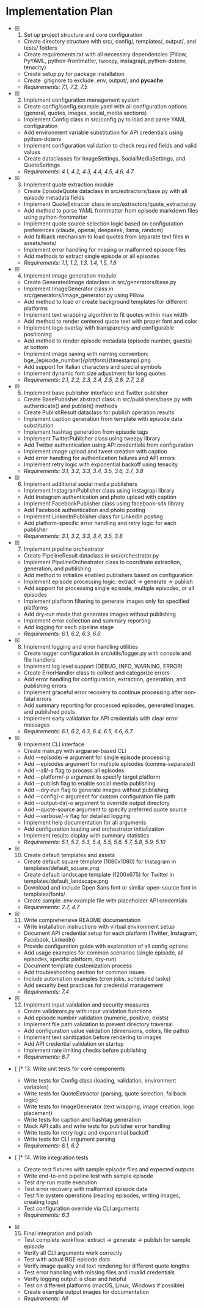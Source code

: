 # Implementation Plan

- [x] 1. Set up project structure and core configuration
  - Create directory structure with src/, config/, templates/, output/, and tests/ folders
  - Create requirements.txt with all necessary dependencies (Pillow, PyYAML, python-frontmatter, tweepy, instagrapi, python-dotenv, tenacity)
  - Create setup.py for package installation
  - Create .gitignore to exclude .env, output/, and __pycache__
  - _Requirements: 7.1, 7.2, 7.5_

- [x] 2. Implement configuration management system
  - Create config/config.example.yaml with all configuration options (general, quotes, images, social_media sections)
  - Implement Config class in src/config.py to load and parse YAML configuration
  - Add environment variable substitution for API credentials using python-dotenv
  - Implement configuration validation to check required fields and valid values
  - Create dataclasses for ImageSettings, SocialMediaSettings, and QuoteSettings
  - _Requirements: 4.1, 4.2, 4.3, 4.4, 4.5, 4.6, 4.7_

- [x] 3. Implement quote extraction module
  - Create EpisodeQuote dataclass in src/extractors/base.py with all episode metadata fields
  - Implement QuoteExtractor class in src/extractors/quote_extractor.py
  - Add method to parse YAML frontmatter from episode markdown files using python-frontmatter
  - Implement quote source selection logic based on configuration preferences (claude, openai, deepseek, llama, random)
  - Add fallback mechanism to load quotes from separate text files in assets/texts/
  - Implement error handling for missing or malformed episode files
  - Add methods to extract single episode or all episodes
  - _Requirements: 1.1, 1.2, 1.3, 1.4, 1.5, 1.6_

- [x] 4. Implement image generation module
  - Create GeneratedImage dataclass in src/generators/base.py
  - Implement ImageGenerator class in src/generators/image_generator.py using Pillow
  - Add method to load or create background templates for different platforms
  - Implement text wrapping algorithm to fit quotes within max width
  - Add method to render centered quote text with proper font and color
  - Implement logo overlay with transparency and configurable positioning
  - Add method to render episode metadata (episode number, guests) at bottom
  - Implement image saving with naming convention: bge_{episode_number}_{platform}_{timestamp}.png
  - Add support for Italian characters and special symbols
  - Implement dynamic font size adjustment for long quotes
  - _Requirements: 2.1, 2.2, 2.3, 2.4, 2.5, 2.6, 2.7, 2.8_

- [x] 5. Implement base publisher interface and Twitter publisher
  - Create BasePublisher abstract class in src/publishers/base.py with authenticate() and publish() methods
  - Create PublishResult dataclass for publish operation results
  - Implement caption generation from template with episode data substitution
  - Implement hashtag generation from episode tags
  - Implement TwitterPublisher class using tweepy library
  - Add Twitter authentication using API credentials from configuration
  - Implement image upload and tweet creation with caption
  - Add error handling for authentication failures and API errors
  - Implement retry logic with exponential backoff using tenacity
  - _Requirements: 3.1, 3.2, 3.3, 3.4, 3.5, 3.6, 3.7, 3.8_

- [x] 6. Implement additional social media publishers
  - Implement InstagramPublisher class using instagrapi library
  - Add Instagram authentication and photo upload with caption
  - Implement FacebookPublisher class using facebook-sdk library
  - Add Facebook authentication and photo posting
  - Implement LinkedInPublisher class for LinkedIn posting
  - Add platform-specific error handling and retry logic for each publisher
  - _Requirements: 3.1, 3.2, 3.3, 3.4, 3.5, 3.8_

- [x] 7. Implement pipeline orchestrator
  - Create PipelineResult dataclass in src/orchestrator.py
  - Implement PipelineOrchestrator class to coordinate extraction, generation, and publishing
  - Add method to initialize enabled publishers based on configuration
  - Implement episode processing logic: extract → generate → publish
  - Add support for processing single episode, multiple episodes, or all episodes
  - Implement platform filtering to generate images only for specified platforms
  - Add dry-run mode that generates images without publishing
  - Implement error collection and summary reporting
  - Add logging for each pipeline stage
  - _Requirements: 6.1, 6.2, 6.3, 6.6_

- [x] 8. Implement logging and error handling utilities
  - Create logger configuration in src/utils/logger.py with console and file handlers
  - Implement log level support (DEBUG, INFO, WARNING, ERROR)
  - Create ErrorHandler class to collect and categorize errors
  - Add error handling for configuration, extraction, generation, and publishing errors
  - Implement graceful error recovery to continue processing after non-fatal errors
  - Add summary reporting for processed episodes, generated images, and published posts
  - Implement early validation for API credentials with clear error messages
  - _Requirements: 6.1, 6.2, 6.3, 6.4, 6.5, 6.6, 6.7_

- [x] 9. Implement CLI interface
  - Create main.py with argparse-based CLI
  - Add --episode/-e argument for single episode processing
  - Add --episodes argument for multiple episodes (comma-separated)
  - Add --all/-a flag to process all episodes
  - Add --platform/-p argument to specify target platform
  - Add --publish flag to enable social media publishing
  - Add --dry-run flag to generate images without publishing
  - Add --config/-c argument for custom configuration file path
  - Add --output-dir/-o argument to override output directory
  - Add --quote-source argument to specify preferred quote source
  - Add --verbose/-v flag for detailed logging
  - Implement help documentation for all arguments
  - Add configuration loading and orchestrator initialization
  - Implement results display with summary statistics
  - _Requirements: 5.1, 5.2, 5.3, 5.4, 5.5, 5.6, 5.7, 5.8, 5.9, 5.10_

- [x] 10. Create default templates and assets
  - Create default square template (1080x1080) for Instagram in templates/default_square.png
  - Create default landscape template (1200x675) for Twitter in templates/default_landscape.png
  - Download and include Open Sans font or similar open-source font in templates/fonts/
  - Create sample .env.example file with placeholder API credentials
  - _Requirements: 2.7, 4.7_

- [x] 11. Write comprehensive README documentation
  - Write installation instructions with virtual environment setup
  - Document API credential setup for each platform (Twitter, Instagram, Facebook, LinkedIn)
  - Provide configuration guide with explanation of all config options
  - Add usage examples for common scenarios (single episode, all episodes, specific platform, dry-run)
  - Document template customization process
  - Add troubleshooting section for common issues
  - Include automation examples (cron jobs, scheduled tasks)
  - Add security best practices for credential management
  - _Requirements: 7.4_

- [x] 12. Implement input validation and security measures
  - Create validators.py with input validation functions
  - Add episode number validation (numeric, positive, exists)
  - Implement file path validation to prevent directory traversal
  - Add configuration value validation (dimensions, colors, file paths)
  - Implement text sanitization before rendering to images
  - Add API credential validation on startup
  - Implement rate limiting checks before publishing
  - _Requirements: 6.7_

- [ ]* 13. Write unit tests for core components
  - Write tests for Config class (loading, validation, environment variables)
  - Write tests for QuoteExtractor (parsing, quote selection, fallback logic)
  - Write tests for ImageGenerator (text wrapping, image creation, logo placement)
  - Write tests for caption and hashtag generation
  - Mock API calls and write tests for publisher error handling
  - Write tests for retry logic and exponential backoff
  - Write tests for CLI argument parsing
  - _Requirements: 6.1, 6.2_

- [ ]* 14. Write integration tests
  - Create test fixtures with sample episode files and expected outputs
  - Write end-to-end pipeline test with sample episode
  - Test dry-run mode execution
  - Test error recovery with malformed episode data
  - Test file system operations (reading episodes, writing images, creating logs)
  - Test configuration override via CLI arguments
  - _Requirements: 6.3_

- [x] 15. Final integration and polish
  - Test complete workflow: extract → generate → publish for sample episode
  - Verify all CLI arguments work correctly
  - Test with actual BGE episode data
  - Verify image quality and text rendering for different quote lengths
  - Test error handling with missing files and invalid credentials
  - Verify logging output is clear and helpful
  - Test on different platforms (macOS, Linux, Windows if possible)
  - Create example output images for documentation
  - _Requirements: All_
